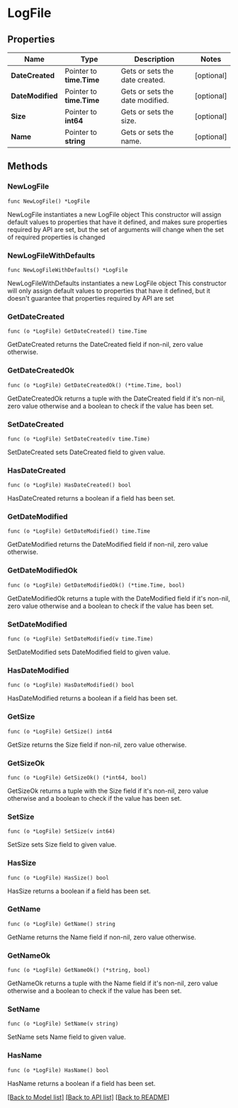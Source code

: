 # LogFile

## Properties

Name | Type | Description | Notes
------------ | ------------- | ------------- | -------------
**DateCreated** | Pointer to **time.Time** | Gets or sets the date created. | [optional] 
**DateModified** | Pointer to **time.Time** | Gets or sets the date modified. | [optional] 
**Size** | Pointer to **int64** | Gets or sets the size. | [optional] 
**Name** | Pointer to **string** | Gets or sets the name. | [optional] 

## Methods

### NewLogFile

`func NewLogFile() *LogFile`

NewLogFile instantiates a new LogFile object
This constructor will assign default values to properties that have it defined,
and makes sure properties required by API are set, but the set of arguments
will change when the set of required properties is changed

### NewLogFileWithDefaults

`func NewLogFileWithDefaults() *LogFile`

NewLogFileWithDefaults instantiates a new LogFile object
This constructor will only assign default values to properties that have it defined,
but it doesn't guarantee that properties required by API are set

### GetDateCreated

`func (o *LogFile) GetDateCreated() time.Time`

GetDateCreated returns the DateCreated field if non-nil, zero value otherwise.

### GetDateCreatedOk

`func (o *LogFile) GetDateCreatedOk() (*time.Time, bool)`

GetDateCreatedOk returns a tuple with the DateCreated field if it's non-nil, zero value otherwise
and a boolean to check if the value has been set.

### SetDateCreated

`func (o *LogFile) SetDateCreated(v time.Time)`

SetDateCreated sets DateCreated field to given value.

### HasDateCreated

`func (o *LogFile) HasDateCreated() bool`

HasDateCreated returns a boolean if a field has been set.

### GetDateModified

`func (o *LogFile) GetDateModified() time.Time`

GetDateModified returns the DateModified field if non-nil, zero value otherwise.

### GetDateModifiedOk

`func (o *LogFile) GetDateModifiedOk() (*time.Time, bool)`

GetDateModifiedOk returns a tuple with the DateModified field if it's non-nil, zero value otherwise
and a boolean to check if the value has been set.

### SetDateModified

`func (o *LogFile) SetDateModified(v time.Time)`

SetDateModified sets DateModified field to given value.

### HasDateModified

`func (o *LogFile) HasDateModified() bool`

HasDateModified returns a boolean if a field has been set.

### GetSize

`func (o *LogFile) GetSize() int64`

GetSize returns the Size field if non-nil, zero value otherwise.

### GetSizeOk

`func (o *LogFile) GetSizeOk() (*int64, bool)`

GetSizeOk returns a tuple with the Size field if it's non-nil, zero value otherwise
and a boolean to check if the value has been set.

### SetSize

`func (o *LogFile) SetSize(v int64)`

SetSize sets Size field to given value.

### HasSize

`func (o *LogFile) HasSize() bool`

HasSize returns a boolean if a field has been set.

### GetName

`func (o *LogFile) GetName() string`

GetName returns the Name field if non-nil, zero value otherwise.

### GetNameOk

`func (o *LogFile) GetNameOk() (*string, bool)`

GetNameOk returns a tuple with the Name field if it's non-nil, zero value otherwise
and a boolean to check if the value has been set.

### SetName

`func (o *LogFile) SetName(v string)`

SetName sets Name field to given value.

### HasName

`func (o *LogFile) HasName() bool`

HasName returns a boolean if a field has been set.


[[Back to Model list]](../README.md#documentation-for-models) [[Back to API list]](../README.md#documentation-for-api-endpoints) [[Back to README]](../README.md)


